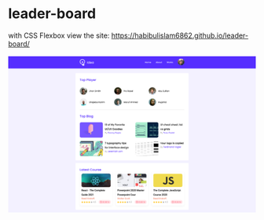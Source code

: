 ﻿# leader-board
with CSS Flexbox
view the site: https://habibulislam6862.github.io/leader-board/
<br><br>
<img src='./images/Screenshot%202021-09-02%20at%2006-47-32%20Leader%20Board.png'>
